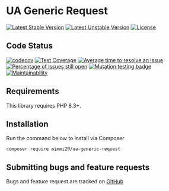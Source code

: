 # UA Generic Request

[![Latest Stable Version](https://poser.pugx.org/mimmi20/ua-generic-request/v/stable?format=flat-square)](https://packagist.org/packages/mimmi20/ua-generic-request)
[![Latest Unstable Version](https://poser.pugx.org/mimmi20/ua-generic-request/v/unstable?format=flat-square)](https://packagist.org/packages/mimmi20/ua-generic-request)
[![License](https://poser.pugx.org/mimmi20/ua-generic-request/license?format=flat-square)](https://packagist.org/packages/mimmi20/ua-generic-request)

## Code Status

[![codecov](https://codecov.io/gh/mimmi20/ua-generic-request/branch/master/graph/badge.svg)](https://codecov.io/gh/mimmi20/ua-generic-request)
[![Test Coverage](https://api.codeclimate.com/v1/badges/dff8d0a2ce0c7df2d03f/test_coverage)](https://codeclimate.com/github/mimmi20/ua-generic-request/test_coverage)
[![Average time to resolve an issue](https://isitmaintained.com/badge/resolution/mimmi20/ua-generic-request.svg)](https://isitmaintained.com/project/mimmi20/ua-generic-request "Average time to resolve an issue")
[![Percentage of issues still open](https://isitmaintained.com/badge/open/mimmi20/ua-generic-request.svg)](https://isitmaintained.com/project/mimmi20/ua-generic-request "Percentage of issues still open")
[![Mutation testing badge](https://img.shields.io/endpoint?style=flat&url=https%3A%2F%2Fbadge-api.stryker-mutator.io%2Fgithub.com%2Fmimmi20%2Fua-generic-request%2Fmaster)](https://dashboard.stryker-mutator.io/reports/github.com/mimmi20/ua-generic-request/master)
[![Maintainability](https://api.codeclimate.com/v1/badges/dff8d0a2ce0c7df2d03f/maintainability)](https://codeclimate.com/github/mimmi20/ua-generic-request/maintainability)

## Requirements

This library requires PHP 8.3+.

## Installation

Run the command below to install via Composer

```shell
composer require mimmi20/ua-generic-request
```

## Submitting bugs and feature requests

Bugs and feature request are tracked on [GitHub](https://github.com/mimmi20/ua-generic-request/issues)
